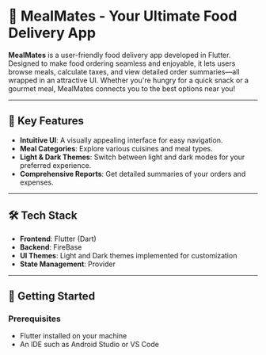 # 🍴 MealMates - Your Ultimate Food Delivery App 

**MealMates** is a user-friendly food delivery app developed in Flutter. Designed to make food ordering seamless and enjoyable, it lets users browse meals, calculate taxes, and view detailed order summaries—all wrapped in an attractive UI. Whether you're hungry for a quick snack or a gourmet meal, MealMates connects you to the best options near you!

---

## 🌟 Key Features

- **Intuitive UI**: A visually appealing interface for easy navigation.
- **Meal Categories**: Explore various cuisines and meal types.
- **Light & Dark Themes**: Switch between light and dark modes for your preferred experience.
- **Comprehensive Reports**: Get detailed summaries of your orders and expenses.

---

## 🛠️ Tech Stack

- **Frontend**: Flutter (Dart)
- **Backend**: FireBase
- **UI Themes**: Light and Dark themes implemented for customization
- **State Management**: Provider

---

## 🚀 Getting Started

### Prerequisites

- Flutter installed on your machine
- An IDE such as Android Studio or VS Code

